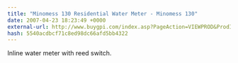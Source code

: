 ```yaml
---
title: "Minomess 130 Residential Water Meter - Minomess 130"
date: 2007-04-23 18:23:49 +0000
external-url: http://www.buygpi.com/index.asp?PageAction=VIEWPROD&ProdID=318
hash: 5540acdbcf71c8ed98dc66afd5bb4322
---
```


Inline water meter with reed switch.
